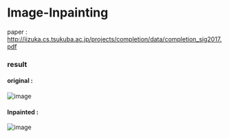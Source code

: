 # Image-Inpainting
paper : http://iizuka.cs.tsukuba.ac.jp/projects/completion/data/completion_sig2017.pdf

### result
#### original :
![image](https://github.com/tongyu0924/Image-Inpainting/assets/119610311/e37832f3-8ea2-44bb-bdfc-0a8acf84c581)

#### Inpainted :
![image](https://github.com/tongyu0924/Image-Inpainting/assets/119610311/4d82af65-400b-4448-b83d-8418c9b1ca44)

